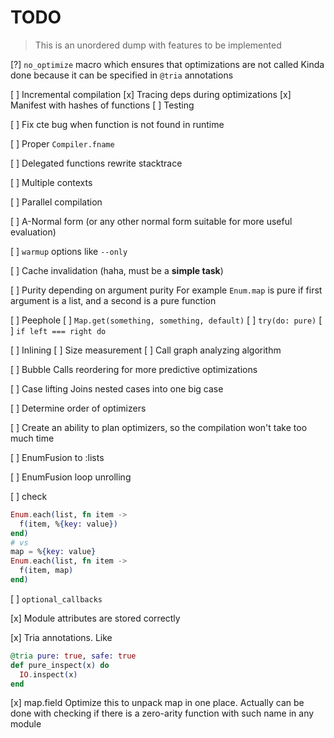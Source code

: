 # TODO

> This is an unordered dump with features to be implemented

[?] `no_optimize` macro which ensures that optimizations are not called
    Kinda done because it can be specified in `@tria` annotations

[ ] Incremental compilation
    [x] Tracing deps during optimizations
    [x] Manifest with hashes of functions
    [ ] Testing

[ ] Fix cte bug when function is not found in runtime

[ ] Proper `Compiler.fname`

[ ] Delegated functions rewrite stacktrace

[ ] Multiple contexts

[ ] Parallel compilation

[ ] A-Normal form (or any other normal form suitable for more useful evaluation)

[ ] `warmup` options like `--only`

[ ] Cache invalidation (haha, must be a __simple task__)

[ ] Purity depending on argument purity
For example `Enum.map` is pure
if first argument is a list, and a second is a pure function

[ ] Peephole
  [ ] `Map.get(something, something, default)`
  [ ] `try(do: pure)`
  [ ] `if left === right do`

[ ] Inlining
  [ ] Size measurement
  [ ] Call graph analyzing algorithm

[ ] Bubble
Calls reordering for more predictive optimizations

[ ] Case lifting
Joins nested cases into one big case

[ ] Determine order of optimizers

[ ] Create an ability to plan optimizers, so the compilation won't take too much time

[ ] EnumFusion to :lists

[ ] EnumFusion loop unrolling

[ ] check

```elixir
Enum.each(list, fn item ->
  f(item, %{key: value})
end)
# vs
map = %{key: value}
Enum.each(list, fn item ->
  f(item, map)
end)
```

[ ] `optional_callbacks`

[x] Module attributes are stored correctly

[x] Tria annotations. Like
```elixir
@tria pure: true, safe: true
def pure_inspect(x) do
  IO.inspect(x)
end
```

[x] map.field
Optimize this to unpack map in one place.
Actually can be done with checking if there is a zero-arity function with such name in any module
